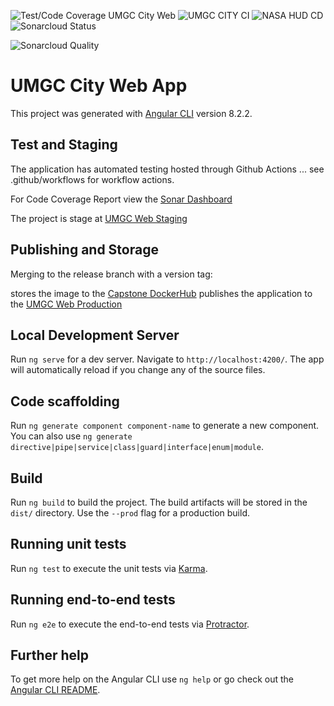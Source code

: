 ![Test/Code Coverage UMGC City Web](https://github.com/umgc/umgc.city.frontend/workflows/Test/Code%20Coverage/badge.svg)
![UMGC CITY CI](https://github.com/umgc/nasa.hud/workflows/Deploy%20Dev%20UMGC%20City%20Web/badge.svg)
![NASA HUD CD](https://github.com/umgc/nasa.hud/workflows/Deploy%20Dev%20UMGC%20City%20Web/badge.svg)
![Sonarcloud Status](https://sonarcloud.io/api/project_badges/measure?project=umgc-city-frontend&metric=coverage)

![Sonarcloud Quality](https://sonarcloud.io/api/project_badges/quality_gate?project=umgc-city-frontend)


# UMGC City Web App

This project was generated with [Angular CLI](https://github.com/angular/angular-cli) version 8.2.2.

## Test and Staging

The application has automated testing hosted through Github Actions ... see .github/workflows for workflow actions.

For Code Coverage Report view the [Sonar Dashboard](https://sonarcloud.io/dashboard?id=umgc_umgc.city.frontend)

The project is stage at [UMGC Web Staging](https://appdev-umgc-cityweb.herokuapp.com/)

## Publishing and Storage

Merging to the release branch with a version tag:

stores the image to the [Capstone DockerHub](https://hub.docker.com/u/umgccaps)
publishes the application to the [UMGC Web Production](https://app-umgc-city-web.herokuapp.com/)

## Local Development Server

Run `ng serve` for a dev server. Navigate to `http://localhost:4200/`. The app will automatically reload if you change any of the source files.

## Code scaffolding

Run `ng generate component component-name` to generate a new component. You can also use `ng generate directive|pipe|service|class|guard|interface|enum|module`.

## Build

Run `ng build` to build the project. The build artifacts will be stored in the `dist/` directory. Use the `--prod` flag for a production build.

## Running unit tests

Run `ng test` to execute the unit tests via [Karma](https://karma-runner.github.io).

## Running end-to-end tests

Run `ng e2e` to execute the end-to-end tests via [Protractor](http://www.protractortest.org/).

## Further help

To get more help on the Angular CLI use `ng help` or go check out the [Angular CLI README](https://github.com/angular/angular-cli/blob/master/README.md).

